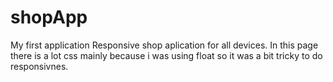 # shopApp
My first application 
 Responsive shop aplication for all devices. In this page there is a
          lot css mainly because i was using float so it was a bit tricky to do
          responsivnes.
